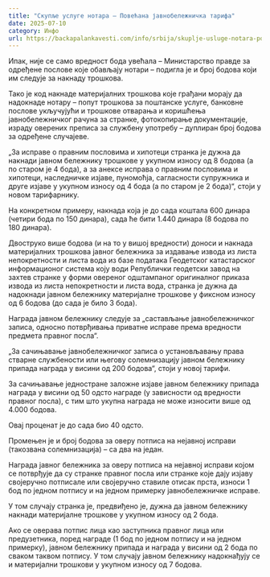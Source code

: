 ```yaml
---
title: "Скупље услуге нотара – Повећана јавнобележничка тарифа"
date: 2025-07-10
category: Инфо
url: https://backapalankavesti.com/info/srbija/skuplje-usluge-notara-povecana-javnobeleznicka-tarifa/
---
```


Ипак, није се само вредност бода увећала – Министарство правде за одређене послове које обављају нотари – подигла је и број бодова који им следује за накнаду трошкова.

Тако је код накнаде материјалних трошкова које грађани морају да надокнаде нотару – попут трошкова за поштанске услуге, банковне послове укључујући и трошкове отварања и коришћења јавнобележничког рачуна за странке, фотокопирање документације, израду оверених преписа за службену употребу – дуплиран број бодова за одређене случајеве.

„За исправе о правним пословима и хипотеци странка је дужна да накнади јавном бележнику трошкове у укупном износу од 8 бодова (а по старом је 4 бода), а за анексе исправа о правним пословима и хипотеци, наследничке изјаве, пуномоћја, сагласности супружника и друге изјаве у укупном износу од 4 бода (а по старом је 2 бода)“, стоји у новом тарифарнику.

На конкретном примеру, накнада која је до сада коштала 600 динара (четири бода по 150 динара), сада ће бити 1.440 динара (8 бодова по 180 динара).

Двоструко више бодова (и на то у вишој вредности) доноси и накнада материјалних трошкова јавног бележника за издавање извода из листа непокретности и листа вода из базе података Геодетског катастарског информационог система коју води Републички геодетски завод на захтев странке у форми овереног одштампаног оригиналног приказа извода из листа непокретности и листа вода, странка је дужна да надокнади јавном бележнику материјалне трошкове у фиксном износу од 6 бодова (до сада је било 3 бода).

Награда јавном бележнику следује за „састављање јавнобележничког записа, односно потврђивања приватне исправе према вредности предмета правног посла“.

„За сачињавање јавнобележничког записа о установљавању права стварне службености или његову солемнизацију јавном бележнику припада награда у висини од 200 бодова“, стоји у новој тарифи.

За сачињавање једностране заложне изјаве јавном бележнику припада награда у висини од 50 одсто награде (у зависности од вредности правног посла), с тим што укупна награда не може износити више од 4.000 бодова.

Овај проценат је до сада био 40 одсто.

Промењен је и број бодова за оверу потписа на нејавној исправи (такозвана солемнизација) – са два на један.

Награда јавног бележника за оверу потписа на нејавној исправи којом се потврђује да су странке правног посла или странке које дају изјаву својеручно потписале или својеручно ставиле отисак прста, износи 1 бод по једном потпису и на једном примерку јавнобележничке исправе.

У том случају странка је, предвиђено је, дужна да јавном бележнику накнади материјалне трошкове у укупном износу од 2 бода.

Ако се оверава потпис лица као заступника правног лица или предузетника, поред награде (1 бод по једном потпису и на једном примерку), јавном бележнику припада и награда у висини од 2 бода по сваком таквом потпису. У том случају јавном бележнику надокнађују се и материјални трошкови у укупном износу од 7 бодова.
